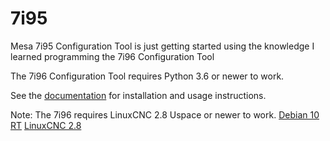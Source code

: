 # 7i95

Mesa 7i95 Configuration Tool is just getting started using the knowledge I
learned programming the 7i96 Configuration Tool

The 7i96 Configuration Tool requires Python 3.6 or newer to work.

See the [documentation](https://gnipsel.com/mesa/index.html) for installation and
usage instructions.

Note: The 7i96 requires LinuxCNC 2.8 Uspace or newer to work.
[Debian 10 RT](https://gnipsel.com/linuxcnc/uspace/debian10-rt.html)
[LinuxCNC 2.8](https://gnipsel.com/linuxcnc/uspace/debian10-emc.html)

